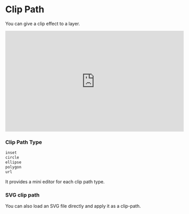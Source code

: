 
# Clip Path

You can give a clip effect to a layer.

<iframe width="560" height="315" src="https://www.youtube.com/embed/yaY-GsJwwHc" frameborder="0" allow="accelerometer; autoplay; encrypted-media; gyroscope; picture-in-picture" allowfullscreen></iframe>


### Clip Path Type

```css
inset
circle
ellipse
polygon
url
```

It provides a mini editor for each clip path type.


### SVG clip path

You can also load an SVG file directly and apply it as a clip-path.